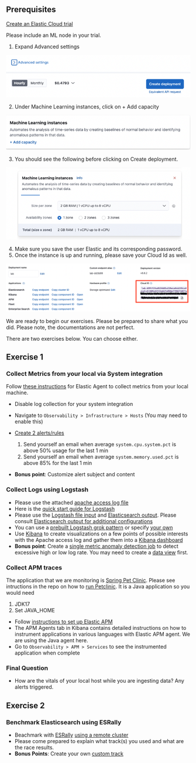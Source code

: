 ## Prerequisites

[Create an Elastic Cloud trial](https://www.elastic.co/cloud/cloud-trial-overview)

Please include an ML node in your trial.

1. Expand Advanced settings

![alt_text](../images/image1.png "image_tooltip")

2. Under Machine Learning instances, click on + Add capacity

![alt_text](../images/image2.png "image_tooltip")

3. You should see the following before clicking on Create deployment.

![alt_text](../images/image3.png "image_tooltip")

4. Make sure you save the user Elastic and its corresponding password. 
5. Once the instance is up and running, please save your Cloud Id as well. 

![alt_text](../images/image4.png "image_tooltip")

We are ready to begin our exercises. Please be prepared to share what you did. Please note, the documentations are not perfect. 

There are two exercises below. You can choose either. 

## Exercise 1 

### Collect Metrics from your local via System integration

Follow [these instructions](https://www.elastic.co/guide/en/fleet/current/install-fleet-managed-elastic-agent.html#elastic-agent-installation-steps) for Elastic Agent to collect metrics from your local machine.

* Disable log collection for your system integration
* Navigate to `Observability > Infrastructure > Hosts`  (You may need to enable this)
* [Create 2 alerts/rules](https://www.elastic.co/guide/en/observability/8.8/create-alerts.html#create-alerts-rules) 

    1. Send yourself an email when average `system.cpu.system.pct` is above 50% usage for the last 1 min 
    2. Send yourself an email when average `system.memory.used.pct` is above 85% for the last 1 min

* **Bonus point**: Customize alert subject and content

### Collect Logs using Logstash

* Please use the attached [apache access log file](data/apache-access.log)
* Here is the [quick start guide for Logstash](https://www.elastic.co/guide/en/logstash/current/getting-started-with-logstash.html)
* Please use the [Logstash file input](https://www.elastic.co/guide/en/logstash/current/plugins-inputs-file.html)
 and [Elasticsearch output](https://www.elastic.co/guide/en/logstash/current/connecting-to-cloud.html#connecting-to-cloud). Please consult [Elasticsearch output for additional configurations](https://www.elastic.co/guide/en/logstash/current/plugins-outputs-elasticsearch.html) 
* You can use a [prebuilt Logstash grok pattern](https://github.com/hpcugent/logstash-patterns/blob/master/files/grok-patterns) or specify [your own](https://www.elastic.co/guide/en/logstash/current/plugins-filters-grok.html)
* Use [Kibana](https://www.elastic.co/guide/en/kibana/current/get-started.html#view-and-analyze-the-data) to create visualizations on a few points of possible interests with the Apache access log and gather them into a [Kibana dashboard](https://www.elastic.co/guide/en/kibana/current/dashboard.html)
* **Bonus point**: Create a [single metric anomaly detection job](https://www.elastic.co/guide/en/machine-learning/8.8/ml-ad-finding-anomalies.html) to detect excessive high or low log rate. You may need to create a [data view](https://www.elastic.co/guide/en/kibana/current/data-views.html#data-views) first. 

### Collect APM traces

The application that we are monitoring is [Spring Pet Clinic](https://github.com/spring-projects/spring-petclinic). Please see intructions in the repo on how to [run Petclinic](https://github.com/spring-projects/spring-petclinic#running-petclinic-locally). It is a Java application so you would need 

1. JDK17
2. Set JAVA_HOME

* Follow [instructions to set up Elastic APM](https://www.elastic.co/guide/en/apm/guide/current/apm-quick-start.html#add-apm-integration)
* The APM Agents tab in Kibana contains detailed instructions on how to instrument applications in various languages with Elastic APM agent. We are using the Java agent here.
* Go to `Observability > APM > Services` to see the instrumented application when complete

### Final Question

* How are the vitals of your local host while you are ingesting data? Any alerts triggered.

## Exercise 2 

### Benchmark Elasticsearch using ESRally

* Beachmark with [ESRally](https://esrally.readthedocs.io/en/stable/quickstart.html) [using a remote cluster](https://esrally.readthedocs.io/en/stable/recipes.html#benchmarking-a-remote-cluster)
* Please come prepared to explain what track(s) you used and what are the race results.
* **Bonus Points**: Create your own [custom track](https://esrally.readthedocs.io/en/stable/adding_tracks.html) 


